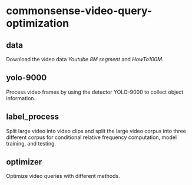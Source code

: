 # commonsense-video-query-optimization

## data
Download the video data *Youtube 8M segment* and *HowTo100M*.

## yolo-9000
Process video frames by using the detector YOLO-9000 to collect object information.

## label_process
Split large video into video clips and split the large video corpus into three different corpus for conditional relative frequency computation, model training, and testing. 

## optimizer
Optimize video queries with different methods.
